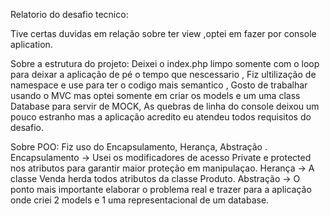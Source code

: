 Relatorio do desafio tecnico:

Tive certas duvidas em relação sobre ter view ,optei em fazer por console aplication.

Sobre a estrutura do projeto:
  Deixei o index.php limpo somente com o loop para deixar a aplicação de pé o tempo que nescessario ,
  Fiz ultilização de namespace e use para ter o codigo mais semantico ,
  Gosto de trabalhar usando o MVC mas optei somente em criar os models e um uma class Database para servir de MOCK,
  As quebras de linha do console deixou um pouco estranho mas a aplicação acredito eu atendeu todos requisitos do desafio.

Sobre POO:
  Fiz uso do Encapsulamento, Herança, Abstração .
  Encapsulamento ->  Usei os modificadores de acesso Private e protected nos atributos para garantir maior proteção em manipulaçao.
  Herança -> A classe Venda herda todos atributos da classe Produto.
  Abstração -> O ponto mais importante elaborar o problema real e trazer para a aplicação onde criei 2 models  e 1 uma representacional
  de um database.
  

